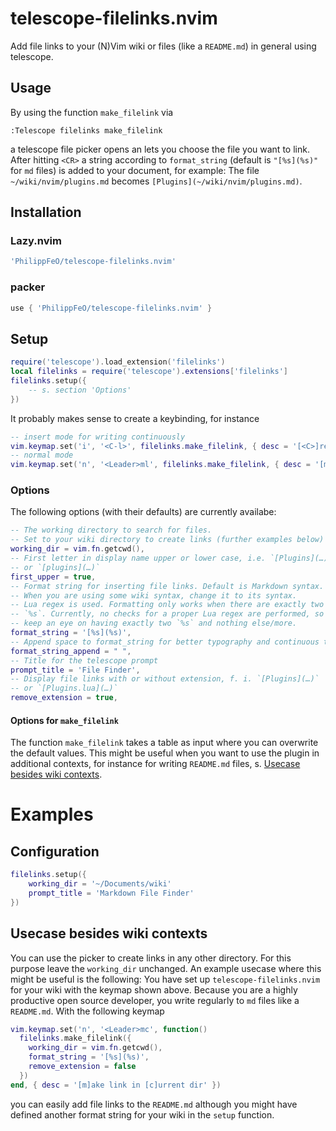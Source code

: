 # telescope-filelinks.nvim
Add file links to your (N)Vim wiki or files (like a `README.md`) in general using telescope.

## Usage
By using the function `make_filelink` via
```vim
:Telescope filelinks make_filelink
```
a telescope file picker opens an lets you choose the file you want to link. After hitting `<CR>` a string according to `format_string` (default is `"[%s](%s)"` for `md` files) is added to your document, for example: The file `~/wiki/nvim/plugins.md` becomes `[Plugins](~/wiki/nvim/plugins.md)`.

## Installation
### Lazy.nvim
```lua
'PhilippFeO/telescope-filelinks.nvim'
```
### packer
```lua
use { 'PhilippFeO/telescope-filelinks.nvim' }
```

## Setup
```lua
require('telescope').load_extension('filelinks')
local filelinks = require('telescope').extensions['filelinks']
filelinks.setup({
    -- s. section 'Options'
})
```
It probably makes sense to create a keybinding, for instance
```lua
-- insert mode for writing continuously
vim.keymap.set('i', '<C-l>', filelinks.make_filelink, { desc = '[<C>]reate [l]ink in Insert Mode' })
-- normal mode
vim.keymap.set('n', '<Leader>ml', filelinks.make_filelink, { desc = '[m]ake file [l]ink' })
```

### Options
The following options (with their defaults) are currently availabe:
```lua
-- The working directory to search for files.
-- Set to your wiki directory to create links (further examples below)
working_dir = vim.fn.getcwd(),
-- First letter in display name upper or lower case, i.e. `[Plugins](…)`
-- or `[plugins](…)`
first_upper = true,
-- Format string for inserting file links. Default is Markdown syntax.
-- When you are using some wiki syntax, change it to its syntax.
-- Lua regex is used. Formatting only works when there are exactly two
-- `%s`. Currently, no checks for a proper Lua regex are performed, so
-- keep an eye on having exactly two `%s` and nothing else/more.
format_string = '[%s](%s)', 
-- Append space to format_string for better typography and continuous typing
format_string_append = " ",
-- Title for the telescope prompt
prompt_title = 'File Finder',
-- Display file links with or without extension, f. i. `[Plugins](…)`
-- or `[Plugins.lua](…)`
remove_extension = true,
```

#### Options for `make_filelink`
The function `make_filelink` takes a table as input where you can overwrite the default values. This might be useful when you want to use the plugin in additional contexts, for instance for writing `README.md` files, s. [Usecase besides wiki contexts](#usecase-besides-wiki-contexts).

# Examples
## Configuration
```lua
filelinks.setup({
    working_dir = '~/Documents/wiki'
    prompt_title = 'Markdown File Finder' 
})
```

## Usecase besides wiki contexts
You can use the picker to create links in any other directory. For this purpose leave the `working_dir` unchanged. An example usecase where this might be useful is the following: You have set up `telescope-filelinks.nvim` for your wiki with the keymap shown above. Because you are a highly productive open source developer, you write regularly to `md` files like a `README.md`. With the following keymap
```lua
vim.keymap.set('n', '<Leader>mc', function()
  filelinks.make_filelink({
    working_dir = vim.fn.getcwd(),
    format_string = '[%s](%s)',
    remove_extension = false
  })
end, { desc = '[m]ake link in [c]urrent dir' })
```
you can easily add file links to the `README.md` although you might have defined another format string for your wiki in the `setup` function.
